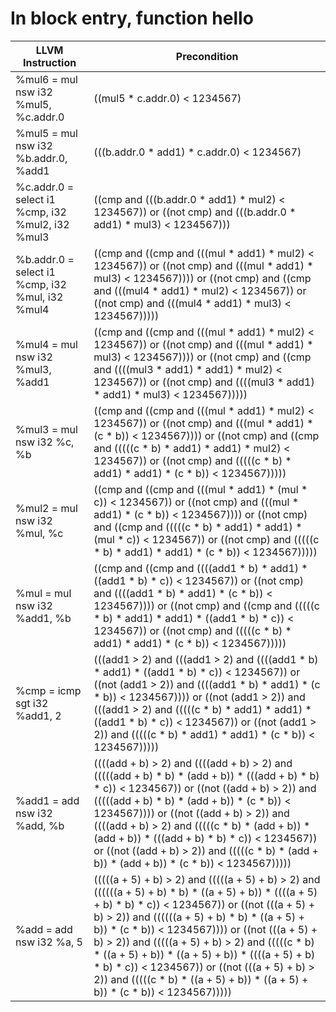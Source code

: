 # In block entry, function hello
| LLVM Instruction | Precondition |
|-----|-----|
|   %mul6 = mul nsw i32 %mul5, %c.addr.0 | ((mul5 * c.addr.0) < 1234567) |
|   %mul5 = mul nsw i32 %b.addr.0, %add1 | (((b.addr.0 * add1) * c.addr.0) < 1234567) |
|   %c.addr.0 = select i1 %cmp, i32 %mul2, i32 %mul3 | ((cmp and (((b.addr.0 * add1) * mul2) < 1234567)) or ((not cmp) and (((b.addr.0 * add1) * mul3) < 1234567))) |
|   %b.addr.0 = select i1 %cmp, i32 %mul, i32 %mul4 | ((cmp and ((cmp and (((mul * add1) * mul2) < 1234567)) or ((not cmp) and (((mul * add1) * mul3) < 1234567)))) or ((not cmp) and ((cmp and (((mul4 * add1) * mul2) < 1234567)) or ((not cmp) and (((mul4 * add1) * mul3) < 1234567))))) |
|   %mul4 = mul nsw i32 %mul3, %add1 | ((cmp and ((cmp and (((mul * add1) * mul2) < 1234567)) or ((not cmp) and (((mul * add1) * mul3) < 1234567)))) or ((not cmp) and ((cmp and ((((mul3 * add1) * add1) * mul2) < 1234567)) or ((not cmp) and ((((mul3 * add1) * add1) * mul3) < 1234567))))) |
|   %mul3 = mul nsw i32 %c, %b | ((cmp and ((cmp and (((mul * add1) * mul2) < 1234567)) or ((not cmp) and (((mul * add1) * (c * b)) < 1234567)))) or ((not cmp) and ((cmp and (((((c * b) * add1) * add1) * mul2) < 1234567)) or ((not cmp) and (((((c * b) * add1) * add1) * (c * b)) < 1234567))))) |
|   %mul2 = mul nsw i32 %mul, %c | ((cmp and ((cmp and (((mul * add1) * (mul * c)) < 1234567)) or ((not cmp) and (((mul * add1) * (c * b)) < 1234567)))) or ((not cmp) and ((cmp and (((((c * b) * add1) * add1) * (mul * c)) < 1234567)) or ((not cmp) and (((((c * b) * add1) * add1) * (c * b)) < 1234567))))) |
|   %mul = mul nsw i32 %add1, %b | ((cmp and ((cmp and ((((add1 * b) * add1) * ((add1 * b) * c)) < 1234567)) or ((not cmp) and ((((add1 * b) * add1) * (c * b)) < 1234567)))) or ((not cmp) and ((cmp and (((((c * b) * add1) * add1) * ((add1 * b) * c)) < 1234567)) or ((not cmp) and (((((c * b) * add1) * add1) * (c * b)) < 1234567))))) |
|   %cmp = icmp sgt i32 %add1, 2 | (((add1 > 2) and (((add1 > 2) and ((((add1 * b) * add1) * ((add1 * b) * c)) < 1234567)) or ((not (add1 > 2)) and ((((add1 * b) * add1) * (c * b)) < 1234567)))) or ((not (add1 > 2)) and (((add1 > 2) and (((((c * b) * add1) * add1) * ((add1 * b) * c)) < 1234567)) or ((not (add1 > 2)) and (((((c * b) * add1) * add1) * (c * b)) < 1234567))))) |
|   %add1 = add nsw i32 %add, %b | ((((add + b) > 2) and ((((add + b) > 2) and (((((add + b) * b) * (add + b)) * (((add + b) * b) * c)) < 1234567)) or ((not ((add + b) > 2)) and (((((add + b) * b) * (add + b)) * (c * b)) < 1234567)))) or ((not ((add + b) > 2)) and ((((add + b) > 2) and (((((c * b) * (add + b)) * (add + b)) * (((add + b) * b) * c)) < 1234567)) or ((not ((add + b) > 2)) and (((((c * b) * (add + b)) * (add + b)) * (c * b)) < 1234567))))) |
|   %add = add nsw i32 %a, 5 | (((((a + 5) + b) > 2) and (((((a + 5) + b) > 2) and ((((((a + 5) + b) * b) * ((a + 5) + b)) * ((((a + 5) + b) * b) * c)) < 1234567)) or ((not (((a + 5) + b) > 2)) and ((((((a + 5) + b) * b) * ((a + 5) + b)) * (c * b)) < 1234567)))) or ((not (((a + 5) + b) > 2)) and (((((a + 5) + b) > 2) and (((((c * b) * ((a + 5) + b)) * ((a + 5) + b)) * ((((a + 5) + b) * b) * c)) < 1234567)) or ((not (((a + 5) + b) > 2)) and (((((c * b) * ((a + 5) + b)) * ((a + 5) + b)) * (c * b)) < 1234567))))) |
